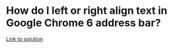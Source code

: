 # How do I left or right align text in Google Chrome 6 address bar?

[Link to solution](https://superuser.com/questions/186147/how-do-i-left-or-right-align-text-in-google-chrome-6-address-bar)
